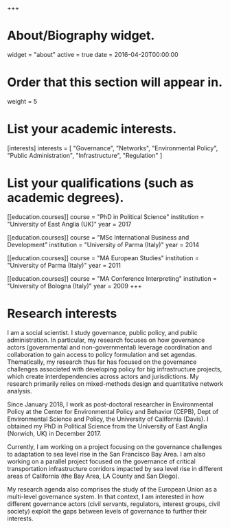 +++
# About/Biography widget.
widget = "about"
active = true
date = 2016-04-20T00:00:00

# Order that this section will appear in.
weight = 5

# List your academic interests.
[interests]
  interests = [
    "Governance",
    "Networks",
    "Environmental Policy",
    "Public Administration",
    "Infrastructure",
    "Regulation"
  ]

# List your qualifications (such as academic degrees).
[[education.courses]]
  course = "PhD in Political Science"
  institution = "University of East Anglia (UK)"
  year = 2017

[[education.courses]]
  course = "MSc International Business and Development"
  institution = "University of Parma (Italy)"
  year = 2014

[[education.courses]]
  course = "MA European Studies"
  institution = "University of Parma (Italy)"
  year = 2011

[[education.courses]]
  course = "MA Conference Interpreting"
  institution = "University of Bologna (Italy)"
  year = 2009
+++

# Research interests

I am a social scientist. I study governance, public policy, and public administration. In particular, my research focuses on how governance actors (governmental and non-governmental) leverage coordination and collaboration to gain access to policy formulation and set agendas. Thematically, my research thus far has focused on the governance challenges associated with developing policy for big infrastructure projects, which create interdependencies across actors and jurisdictions. My research primarily relies on mixed-methods design and quantitative network analysis. 

Since January 2018, I work as post-doctoral researcher in Environmental Policy at the Center for Environmental Policy and Behavior (CEPB), Dept of Environmental Science and Policy, the University of California (Davis). I obtained my PhD in Political Science from the University of East Anglia (Norwich, UK) in December 2017.

Currently, I am working on a project focusing on the governance challenges to adaptation to sea level rise in the San Francisco Bay Area. I am also working on a parallel project focused on the governance of critical transportation infrastructure corridors impacted by sea level rise in different areas of California (the Bay Area, LA County and San Diego).

My research agenda also comprises the study of the European Union as a multi-level governance system. In that context, I am interested in how different governance actors (civil servants, regulators, interest groups, civil society) exploit the gaps between levels of governance to further their interests. 
